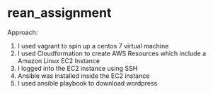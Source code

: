 # rean_assignment
Approach:

1.	I used vagrant to spin up a centos 7 virtual machine
2.	I used Cloudformation to create AWS Resources which include a Amazon Linux EC2 Instance
3.	I logged into the EC2 instance using SSH
4.	Ansible was installed inside the EC2 instance 
5.	I used ansible playbook to download wordpress
